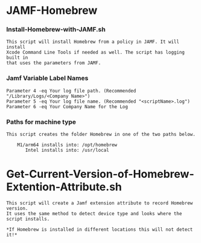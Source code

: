 # JAMF-Homebrew

### Install-Homebrew-with-JAMF.sh
	This script will install Homebrew from a policy in JAMF. It will install
	Xcode Command Line Tools if needed as well. The script has logging built in
	that uses the parameters from JAMF.
	
	
###	Jamf Variable Label Names

	Parameter 4 -eq Your log file path. (Recommended "/Library/Logs/<Company Name>")
	Parameter 5 -eq Your log file name. (Recommended "<scriptName>.log")
	Parameter 6 -eq Your Company Name for the Log
	
	

### Paths for machine type

	This script creates the folder Homebrew in one of the two paths below.
	
		M1/arm64 installs into: /opt/homebrew
		   Intel installs into: /usr/local
		

# Get-Current-Version-of-Homebrew-Extention-Attribute.sh
	This script will create a Jamf extension attribute to record Homebrew version.
	It uses the same method to detect device type and looks where the script installs.
	
	*If Homebrew is installed in different locations this will not detect it!*